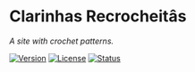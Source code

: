 # Clarinhas Recrocheitâs

*A site with crochet patterns.*

[![Version](https://img.shields.io/badge/version-1.0.0-blue.svg)](https://shields.io/)
[![License](https://img.shields.io/badge/license-MIT-green.svg)](LICENSE)
[![Status](https://img.shields.io/badge/status-fictitious-important.svg)](README.md)